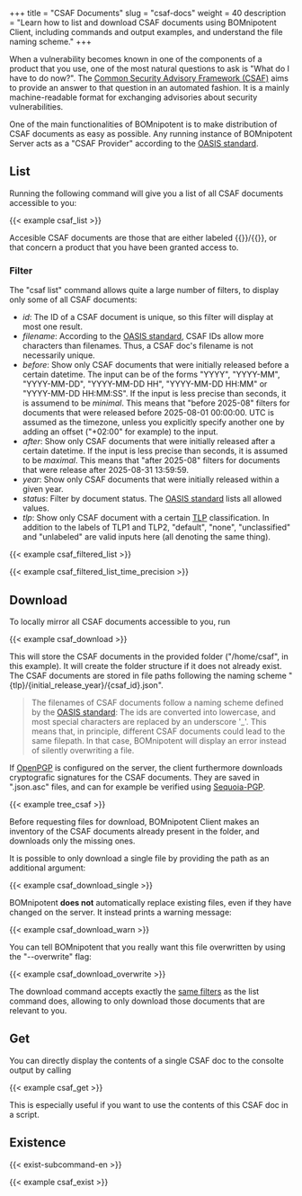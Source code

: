 +++
title = "CSAF Documents"
slug = "csaf-docs"
weight = 40
description = "Learn how to list and download CSAF documents using BOMnipotent Client, including commands and output examples, and understand the file naming scheme."
+++

When a vulnerability becomes known in one of the components of a product that you use, one of the most natural questions to ask is "What do I have to do now?". The [Common Security Advisory Framework (CSAF)](https://www.csaf.io/) aims to provide an answer to that question in an automated fashion. It is a mainly machine-readable format for exchanging advisories about security vulnerabilities.

One of the main functionalities of BOMnipotent is to make distribution of CSAF documents as easy as possible. Any running instance of BOMnipotent Server acts as a "CSAF Provider" according to the [OASIS standard](https://docs.oasis-open.org/csaf/csaf/v2.0/os/csaf-v2.0-os.html#722-role-csaf-provider).

## List

Running the following command will give you a list of all CSAF documents accessible to you:

{{< example csaf_list >}}

Accesible CSAF documents are those that are either labeled {{<tlp-white>}}/{{<tlp-clear>}}, or that concern a product that you have been granted access to.

### Filter

The "csaf list" command allows quite a large number of filters, to display only some of all CSAF documents:
- *id*: The ID of a CSAF document is unique, so this filter will display at most one result.
- *filename*: According to the [OASIS standard](https://docs.oasis-open.org/csaf/csaf/v2.0/os/csaf-v2.0-os.html#51-filename), CSAF IDs allow more characters than filenames. Thus, a CSAF doc's filename is not necessarily unique.
- *before*: Show only CSAF documents that were initially released before a certain datetime. The input can be of the forms "YYYY", "YYYY-MM", "YYYY-MM-DD", "YYYY-MM-DD HH", "YYYY-MM-DD HH:MM" or "YYYY-MM-DD HH:MM:SS". If the input is less precise than seconds, it is assumend to be *minimal*. This means that "before 2025-08" filters for documents that were released before 2025-08-01 00:00:00. UTC is assumed as the timezone, unless you explicitly specify another one by adding an offset ("+02:00" for example) to the input.
- *after*: Show only CSAF documents that were initially released after a certain datetime. If the input is less precise than seconds, it is assumed to be *maximal*. This means that "after 2025-08" filters for documents that were release after 2025-08-31 13:59:59.
- *year*: Show only CSAF documents that were initially released within a given year.
- *status*: Filter by document status. The [OASIS standard](https://docs.oasis-open.org/csaf/csaf/v2.0/os/csaf-v2.0-os.html#321127-document-property---tracking---status) lists all allowed values.
- *tlp*: Show only CSAF document with a certain [TLP](https://www.first.org/tlp/) classification. In addition to the labels of TLP1 and TLP2, "default", "none", "unclassified" and "unlabeled" are valid inputs here (all denoting the same thing).

{{< example csaf_filtered_list >}}

{{< example csaf_filtered_list_time_precision >}}

## Download

To locally mirror all CSAF documents accessible to you, run

{{< example csaf_download >}}

This will store the CSAF documents in the provided folder ("/home/csaf", in this example). It will create the folder structure if it does not already exist. The CSAF documents are stored in file paths following the naming scheme "{tlp}/{initial_release_year}/{csaf_id}.json".

> The filenames of CSAF documents follow a naming scheme defined by the [OASIS standard](https://docs.oasis-open.org/csaf/csaf/v2.0/os/csaf-v2.0-os.html#51-filename): The ids are converted into lowercase, and most special characters are replaced by an underscore '_'. This means that, in principle, different CSAF documents could lead to the same filepath. In that case, BOMnipotent will display an error instead of silently overwriting a file.

If [OpenPGP](/server/configuration/optional/open-pgp/) is configured on the server, the client furthermore downloads cryptografic signatures for the CSAF documents. They are saved in ".json.asc" files, and can for example be verified using [Sequoia-PGP](/integration/open-pgp/).

{{< example tree_csaf >}}

Before requesting files for download, BOMnipotent Client makes an inventory of the CSAF documents already present in the folder, and downloads only the missing ones.

It is possible to only download a single file by providing the path as an additional argument:

{{< example csaf_download_single >}}

BOMnipotent **does not** automatically replace existing files, even if they have changed on the server. It instead prints a warning message:

{{< example csaf_download_warn >}}

You can tell BOMnipotent that you really want this file overwritten by using the "--overwrite" flag:

{{< example csaf_download_overwrite >}}

The download command accepts exactly the [same filters](#filter) as the list command does, allowing to only download those documents that are relevant to you.

## Get

You can directly display the contents of a single CSAF doc to the consolte output by calling

{{< example csaf_get >}}

This is especially useful if you want to use the contents of this CSAF doc in a script.

## Existence

{{< exist-subcommand-en >}}

{{< example csaf_exist >}}
